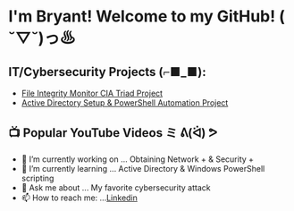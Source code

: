 <h1>I'm Bryant! Welcome to my GitHub! ( ˘▽˘)っ♨<br/>

<h2> IT/Cybersecurity Projects (⌐■_■):</h2>

  - [File Integrity Monitor CIA Triad Project](https://github.com/joshmadakor1/Sentinel-Lab)
  - [Active Directory Setup & PowerShell Automation Project](https://github.com/joshmadakor1/Jwipe.PowerShell)
 

<h2>📺 Popular YouTube Videos ミ ᕕ(ᐛ) ᕗ</h2>




- 🔭 I’m currently working on ... Obtaining Network + & Security +
- 🌱 I’m currently learning ... Active Directory & Windows PowerShell scripting
- 💬 Ask me about ... My favorite cybersecurity attack 
- 📫 How to reach me: ...<a href="https://www.linkedin.com/in/itsbryant/">Linkedin
